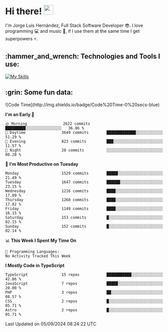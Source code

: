 <h1 align="left">
 <abc>
  <br>Hi there! <img src="https://user-images.githubusercontent.com/42378118/110234147-e3259600-7f4e-11eb-95be-0c4047144dea.gif" width="30"><br>
 </abc>
</h1>

I'm Jorge Luis Hernández, Full Stack Software Developer :sunglasses:. I love programming :computer: and music :musical_score:, if I use them at the same time I get superpowers :zap:. 


<h2 align="left">:hammer_and_wrench: Technologies and Tools I use:</h2>

[![My Skills](https://skillicons.dev/icons?i=js,ts,html,css,py,vue,react,next,nest,postgres,mysql)](https://skillicons.dev)

<h2 align="left">:grin: Some fun data:</h2>
<!--START_SECTION:waka-->
![Code Time](http://img.shields.io/badge/Code%20Time-0%20secs-blue)

**I'm an Early 🐤** 

```text
🌞 Morning                2622 commits        █████████░░░░░░░░░░░░░░░░   36.86 % 
🌆 Daytime                3649 commits        █████████████░░░░░░░░░░░░   51.29 % 
🌃 Evening                823 commits         ███░░░░░░░░░░░░░░░░░░░░░░   11.57 % 
🌙 Night                  20 commits          ░░░░░░░░░░░░░░░░░░░░░░░░░   00.28 % 
```
📅 **I'm Most Productive on Tuesday** 

```text
Monday                   1529 commits        █████░░░░░░░░░░░░░░░░░░░░   21.49 % 
Tuesday                  1647 commits        ██████░░░░░░░░░░░░░░░░░░░   23.15 % 
Wednesday                1216 commits        ████░░░░░░░░░░░░░░░░░░░░░   17.09 % 
Thursday                 1268 commits        ████░░░░░░░░░░░░░░░░░░░░░   17.82 % 
Friday                   1149 commits        ████░░░░░░░░░░░░░░░░░░░░░   16.15 % 
Saturday                 153 commits         █░░░░░░░░░░░░░░░░░░░░░░░░   02.15 % 
Sunday                   152 commits         █░░░░░░░░░░░░░░░░░░░░░░░░   02.14 % 
```


📊 **This Week I Spent My Time On** 

```text
💬 Programming Languages: 
No Activity Tracked This Week
```

**I Mostly Code in TypeScript** 

```text
TypeScript               15 repos            ███████████░░░░░░░░░░░░░░   42.86 % 
JavaScript               7 repos             █████░░░░░░░░░░░░░░░░░░░░   20.00 % 
PHP                      3 repos             ██░░░░░░░░░░░░░░░░░░░░░░░   08.57 % 
CSS                      2 repos             █░░░░░░░░░░░░░░░░░░░░░░░░   05.71 % 
Astro                    2 repos             █░░░░░░░░░░░░░░░░░░░░░░░░   05.71 % 
```




 Last Updated on 05/09/2024 08:24:22 UTC
<!--END_SECTION:waka-->
